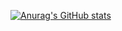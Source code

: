 [![Anurag's GitHub stats](https://github-readme-stats.vercel.app/api?username=chloe-woahie&show_icons=true&theme=dark)](https://github.com/anuraghazra/github-readme-stats)

